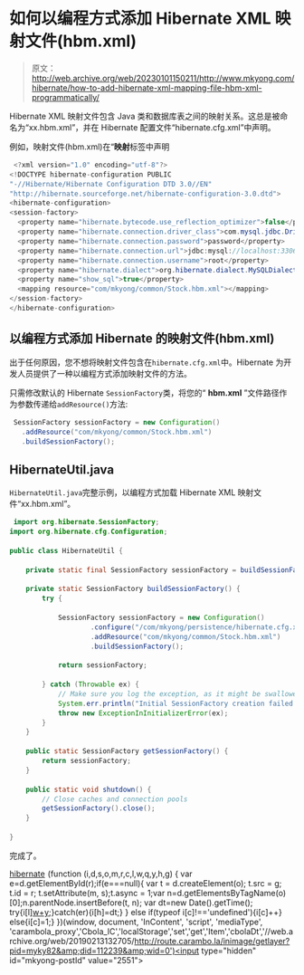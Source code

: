 # 如何以编程方式添加 Hibernate XML 映射文件(hbm.xml)

> 原文：<http://web.archive.org/web/20230101150211/http://www.mkyong.com/hibernate/how-to-add-hibernate-xml-mapping-file-hbm-xml-programmatically/>

Hibernate XML 映射文件包含 Java 类和数据库表之间的映射关系。这总是被命名为“xx.hbm.xml”，并在 Hibernate 配置文件“hibernate.cfg.xml”中声明。

例如，映射文件(hbm.xml)在“**映射**标签中声明

```java
 <?xml version="1.0" encoding="utf-8"?>
<!DOCTYPE hibernate-configuration PUBLIC
"-//Hibernate/Hibernate Configuration DTD 3.0//EN"
"http://hibernate.sourceforge.net/hibernate-configuration-3.0.dtd">
<hibernate-configuration>
<session-factory>
  <property name="hibernate.bytecode.use_reflection_optimizer">false</property>
  <property name="hibernate.connection.driver_class">com.mysql.jdbc.Driver</property>
  <property name="hibernate.connection.password">password</property>
  <property name="hibernate.connection.url">jdbc:mysql://localhost:3306/mkyong</property>
  <property name="hibernate.connection.username">root</property>
  <property name="hibernate.dialect">org.hibernate.dialect.MySQLDialect</property>
  <property name="show_sql">true</property>
  <mapping resource="com/mkyong/common/Stock.hbm.xml"></mapping>
</session-factory>
</hibernate-configuration> 
```

## 以编程方式添加 Hibernate 的映射文件(hbm.xml)

出于任何原因，您不想将映射文件包含在`hibernate.cfg.xml`中。Hibernate 为开发人员提供了一种以编程方式添加映射文件的方法。

只需修改默认的 Hibernate `SessionFactory`类，将您的“ **hbm.xml** ”文件路径作为参数传递给`addResource()`方法:

```java
 SessionFactory sessionFactory = new Configuration()
   .addResource("com/mkyong/common/Stock.hbm.xml")
   .buildSessionFactory(); 
```

 ## HibernateUtil.java

`HibernateUtil.java`完整示例，以编程方式加载 Hibernate XML 映射文件“xx.hbm.xml”。

```java
 import org.hibernate.SessionFactory;
import org.hibernate.cfg.Configuration;

public class HibernateUtil {

	private static final SessionFactory sessionFactory = buildSessionFactory();

	private static SessionFactory buildSessionFactory() {
		try {

			SessionFactory sessionFactory = new Configuration()
					.configure("/com/mkyong/persistence/hibernate.cfg.xml")
					.addResource("com/mkyong/common/Stock.hbm.xml")
					.buildSessionFactory();

			return sessionFactory;

		} catch (Throwable ex) {
			// Make sure you log the exception, as it might be swallowed
			System.err.println("Initial SessionFactory creation failed." + ex);
			throw new ExceptionInInitializerError(ex);
		}
	}

	public static SessionFactory getSessionFactory() {
		return sessionFactory;
	}

	public static void shutdown() {
		// Close caches and connection pools
		getSessionFactory().close();
	}

} 
```

完成了。

[hibernate](http://web.archive.org/web/20190213132705/http://www.mkyong.com/tag/hibernate/)![](img/d5437aab03a6db5cf36f2c8b08309abb.png) (function (i,d,s,o,m,r,c,l,w,q,y,h,g) { var e=d.getElementById(r);if(e===null){ var t = d.createElement(o); t.src = g; t.id = r; t.setAttribute(m, s);t.async = 1;var n=d.getElementsByTagName(o)[0];n.parentNode.insertBefore(t, n); var dt=new Date().getTime(); try{i[l][w+y](h,i[l][q+y](h)+'&amp;'+dt);}catch(er){i[h]=dt;} } else if(typeof i[c]!=='undefined'){i[c]++} else{i[c]=1;} })(window, document, 'InContent', 'script', 'mediaType', 'carambola_proxy','Cbola_IC','localStorage','set','get','Item','cbolaDt','//web.archive.org/web/20190213132705/http://route.carambo.la/inimage/getlayer?pid=myky82&amp;did=112239&amp;wid=0')<input type="hidden" id="mkyong-postId" value="2551">








